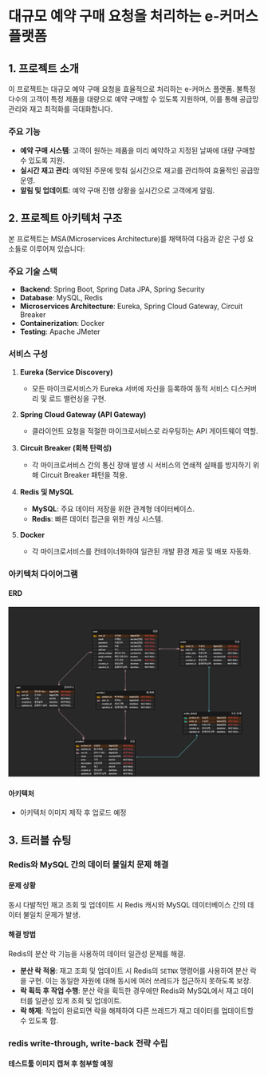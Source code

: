 # 대규모 예약 구매 요청을 처리하는 e-커머스 플랫폼

## 1. 프로젝트 소개

이 프로젝트는 대규모 예약 구매 요청을 효율적으로 처리하는 e-커머스 플랫폼. 불특정 다수의 고객이 특정 제품을 대량으로 예약 구매할 수 있도록 지원하며, 이를 통해 공급망 관리와 재고 최적화를 극대화합니다.

### 주요 기능
- **예약 구매 시스템**: 고객이 원하는 제품을 미리 예약하고 지정된 날짜에 대량 구매할 수 있도록 지원.
- **실시간 재고 관리**: 예약된 주문에 맞춰 실시간으로 재고를 관리하여 효율적인 공급망 운영.
- **알림 및 업데이트**: 예약 구매 진행 상황을 실시간으로 고객에게 알림.

## 2. 프로젝트 아키텍처 구조

본 프로젝트는 MSA(Microservices Architecture)를 채택하여 다음과 같은 구성 요소들로 이루어져 있습니다:

### 주요 기술 스택
- **Backend**: Spring Boot, Spring Data JPA, Spring Security
- **Database**: MySQL, Redis
- **Microservices Architecture**: Eureka, Spring Cloud Gateway, Circuit Breaker
- **Containerization**: Docker
- **Testing**: Apache JMeter

### 서비스 구성
1. **Eureka (Service Discovery)**
    - 모든 마이크로서비스가 Eureka 서버에 자신을 등록하여 동적 서비스 디스커버리 및 로드 밸런싱을 구현.

2. **Spring Cloud Gateway (API Gateway)**
    - 클라이언트 요청을 적절한 마이크로서비스로 라우팅하는 API 게이트웨이 역할.

3. **Circuit Breaker (회복 탄력성)**
    - 각 마이크로서비스 간의 통신 장애 발생 시 서비스의 연쇄적 실패를 방지하기 위해 Circuit Breaker 패턴을 적용.

4. **Redis 및 MySQL**
    - **MySQL**: 주요 데이터 저장을 위한 관계형 데이터베이스.
    - **Redis**: 빠른 데이터 접근을 위한 캐싱 시스템.

5. **Docker**
    - 각 마이크로서비스를 컨테이너화하여 일관된 개발 환경 제공 및 배포 자동화.

### 아키텍처 다이어그램
#### ERD
![ERD IMAGE](./images/erd_0427.png)
#### 아키텍처
- 아키텍처 이미지 제작 후 업로드 예정

## 3. 트러블 슈팅

### Redis와 MySQL 간의 데이터 불일치 문제 해결
#### 문제 상황
동시 다발적인 재고 조회 및 업데이트 시 Redis 캐시와 MySQL 데이터베이스 간의 데이터 불일치 문제가 발생.

#### 해결 방법
Redis의 분산 락 기능을 사용하여 데이터 일관성 문제를 해결.
- **분산 락 적용**: 재고 조회 및 업데이트 시 Redis의 `SETNX` 명령어를 사용하여 분산 락을 구현. 이는 동일한 자원에 대해 동시에 여러 쓰레드가 접근하지 못하도록 보장.
- **락 획득 후 작업 수행**: 분산 락을 획득한 경우에만 Redis와 MySQL에서 재고 데이터를 일관성 있게 조회 및 업데이트.
- **락 해제**: 작업이 완료되면 락을 해제하여 다른 쓰레드가 재고 데이터를 업데이트할 수 있도록 함.

### redis write-through, write-back 전략 수립
#### 테스트툴 이미지 캡쳐 후 첨부할 예정
